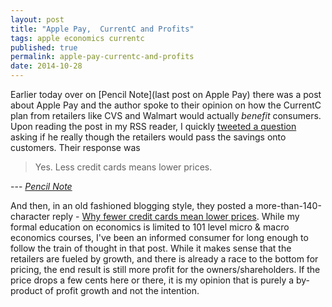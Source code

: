 ```yaml
---
layout: post
title: "Apple Pay,  CurrentC and Profits"
tags: apple economics currentc
published: true
permalink: apple-pay-currentc-and-profits
date: 2014-10-28
---
```


Earlier today over on [Pencil Note](last post on Apple Pay) there was a post about Apple Pay and the author spoke to their opinion on how the CurrentC plan from retailers like CVS and Walmart would actually *benefit* consumers. Upon reading the post in my RSS reader, I quickly [tweeted a question](https://twitter.com/miklb/status/527099202103697408) asking if he really though the retailers would pass the savings onto customers. Their response was <blockquote><p>Yes. Less credit cards means lower prices.</p></blockquote>
---<cite> [Pencil Note](https://twitter.com/pencil_line/status/527176352794165248) </cite>

And then, in an old fashioned blogging style, they posted a more-than-140-character reply - [Why fewer credit cards mean lower prices](http://www.pencilnote.com/pencilnote/2014/10/28/r2c95cwsnaoikrzdizm3ecyr6xynfd). While my formal education on economics is limited to 101 level micro & macro economics courses, I've been an informed consumer for long enough to follow the train of thought in that post. While it makes sense that the retailers are fueled by growth, and there is already a race to the bottom for pricing, the end result is still more profit for the owners/shareholders. If the price drops a few cents here or there, it is my opinion that is purely a by-product of profit growth and not the intention.
